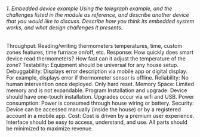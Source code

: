 ###### 1. Embedded device example Using the telegraph example, and the challenges listed in the module as reference, and describe another device that you would like to discuss. Describe how you think its embedded system works, and what design challenges it presents.

Throughput: Reading/writing thermometers temperatures, time, custom zones features, time furnace on/off, etc.
Response: How quickly does smart device read thermometers? How fast can it adjust the temperature of the zone?
Testability: Equipment should be universal for any house setup.
Debuggability: Displays error description via mobile app or digital display. For example, displays error if thermometer sensor is offline.
Reliability: No human intervention once deployed. Only hard reset.
Memory Space: Limited memory and is not expandable.
Program Installation and upgrade: Device should have one-touch installation. Upgrades occur via wifi and USB.
Power consumption: Power is consumed through house wiring or battery.
Security: Device can be accessed manually (inside the house) or by a registered account in a mobile app. 
Cost: Cost is driven by a premium user experience. Interface should be easy to access, understand, and use. All parts should be minimized to maximize revenue.

